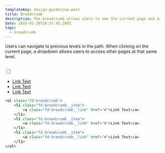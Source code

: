 ```yaml
---
templateKey: design-guideline-post
title: Breadcrumb
description: The breadcrumb allows users to see the current page and navigation path to that page.
date: 2019-01-28T16:57:45.209Z
tags:
  - breadcrumb
--- 
```


 
Users can navigate to previous levels in the path. When clicking on the current page, a dropdown allows users to access other pages at that same level.

<br>


<div class="fd-tile docs-component docs-component__">
    <label class="fd-form__label docs-component__bg-toggle" for="" title="Change Background">
      <span class="fd-toggle fd-toggle--xs fd-form__control">
        <input type="checkbox" name="" value="" id="" class="toggle-bg">
        <span class="fd-toggle__switch" role="presentation"></span>
      </span>
    </label>
    <div class="fd-tile__content">
<ul class="fd-breadcrumb">
    <li class="fd-breadcrumb__item">
        <a class="fd-breadcrumb__link" href="#">Link Text</a>
    </li>
    <li class="fd-breadcrumb__item">
        <a class="fd-breadcrumb__link" href="#">Link Text</a>
    </li>
    <li class="fd-breadcrumb__item">
        <a class="fd-breadcrumb__link" href="#">Link Text</a>
    </li>
</ul>
</div>
</div>

```html
<ul class="fd-breadcrumb">
    <li class="fd-breadcrumb__item">
        <a class="fd-breadcrumb__link" href="#">Link Text</a>
    </li>
    <li class="fd-breadcrumb__item">
        <a class="fd-breadcrumb__link" href="#">Link Text</a>
    </li>
    <li class="fd-breadcrumb__item">
        <a class="fd-breadcrumb__link" href="#">Link Text</a>
    </li>
</ul>
```



